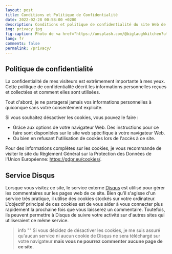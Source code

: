 ```yaml
---
layout: post
title: Conditions et Politique de Confidentialité
date: 2022-02-28 00:58:00 +0200
description: Conditions et politique de confidentialité du site Web de Scalastic
img: privacy.jpg
fig-caption: Photo de <a href="https://unsplash.com/@biglaughkitchen?utm_source=unsplash&utm_medium=referral&utm_content=creditCopyText">Deva Williamson</a> sur <a href="https://unsplash.com/s/photos/cookie-privacy?utm_source=unsplash&utm_medium=referral&utm_content=creditCopyText">Unsplash</a>
lang: fr
comments: false
permalink: /privacy/
---
```


## Politique de confidentialité

La confidentialité de mes visiteurs est extrêmement importante à mes yeux. Cette politique de confidentialité décrit les informations personnelles reçues et collectées et comment elles sont utilisées.

Tout d'abord, je ne partagerai jamais vos informations personnelles à quiconque sans votre consentement explicite.

Si vous souhaitez désactiver les cookies, vous pouvez le faire :

- Grâce aux options de votre navigateur Web. Des instructions pour ce faire sont disponibles sur le site web spécifique à votre navigateur Web.
- Ou bien en refusant l'utilisation de cookies lors de l'accès à ce site.

Pour des informations complètes sur les cookies, je vous recommande de visiter le site du Règlement Général sur la Protection des Données de l'Union Européenne: <https://gdpr.eu/cookies/>.

## Service Disqus

Lorsque vous visitez ce site, le service externe [Disqus](http://disqus.com/) est utilisé pour gérer les commentaires sur les pages web de ce site. Bien qu'il s'agisse d'un service très pratique, il utilise des cookies stockés sur votre ordinateur. L'objectif principal de ces cookies est de vous aider à vous connecter plus rapidement la prochaine fois que vous laisserez un commentaire. Toutefois, ils peuvent permettre à Disqus de suivre votre activité sur d'autres sites qui utiliseraient ce même service.

> info ""
> Si vous décidez de désactiver les cookies, je me suis assuré qu'aucun service ni aucun cookie de Disqus ne sera téléchargé sur votre navigateur **mais vous ne pourrez commenter aucune page de ce site**.
